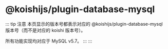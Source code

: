 # @koishijs/plugin-database-mysql

::: tip 注意
本页显示的版本号都表示对应的 @koishijs/plugin-database-mysql 版本号（而不是对应的 koishi 版本号）。

所有功能实现均对应于 MySQL v5.7。
:::
:::
